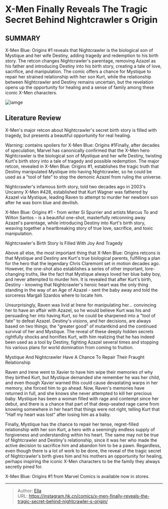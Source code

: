 # X-Men Finally Reveals The Tragic Secret Behind Nightcrawler s Origin


## SUMMARY 



  X-Men Blue: Origins #1 reveals that Nightcrawler is the biological son of Mystique and her wife Destiny, adding tragedy and redemption to his birth story.   The retcon changes Nightcrawler&#39;s parentage, removing Azazel as his father and introducing Destiny into his birth story, creating a tale of love, sacrifice, and manipulation.   The comic offers a chance for Mystique to repair her strained relationship with her son Kurt, while the relationship between Nightcrawler and Destiny remains uncertain, but the revelation opens up the opportunity for healing and a sense of family among these iconic X-Men characters.  

![iamge](https://static1.srcdn.com/wordpress/wp-content/uploads/2023/11/nightcrawler-and-destiny-mystique-birth.jpg)

## Literature Review

X-Men&#39;s major retcon about Nightcrawler&#39;s secret birth story is filled with tragedy, but presents a beautiful opportunity for real healing.




Warning: contains spoilers for X-Men Blue: Origins #1Finally, after decades of speculation, Marvel has canonically confirmed that the X-Men hero Nightcrawler is the biological son of Mystique and her wife Destiny, twisting Kurt&#39;s birth story into a tale of tragedy and possible redemption. The major retcon, revealed in X-Men Blue: Origins #1, establishes the tragic truth that Destiny manipulated Mystique into having Nightcrawler, so he could be used as a &#34;tool of fate&#34; to stop the demonic Azazel from ruling the universe.




Nightcrawler&#39;s infamous birth story, told two decades ago in 2003&#39;s Uncanny X-Men #428, established that Kurt Wagner was fathered by Azazel via Mystique, leading Raven to attempt to murder her newborn son after he was born blue and devilish.

          

X-Men Blue: Origins #1 - from writer Si Spurrier and artists Marcus To and Wilton Santos - is a beautiful one-shot, masterfully retconning away Azazel&#39;s parentage, while introducing Destiny into Kurt&#39;s birth story, weaving together a heartbreaking story of true love, sacrifice, and toxic manipulation.


 Nightcrawler&#39;s Birth Story Is Filled With Joy And Tragedy 
          




Above all else, the most important thing that X-Men Blue: Origins retcons is that Mystique and Destiny are Kurt&#39;s true biological parents, fulfilling a plan for the hero that the legendary Chris Claremont set in motion decades ago. However, the one-shot also establishes a series of other important, lore-changing truths, like the fact that Mystique always loved her blue baby boy, and never attempted to murder him. It is revealed that after Kurt&#39;s birth, Destiny - knowing that Nightcrawler&#39;s heroic heart was the only thing standing in the way of an Age of Azazel - sent the baby away and told the sorceress Margali Szardos where to locate him.

Unsurprisingly, Raven was livid at Irene for manipulating her... convincing her to have an affair with Azazel, so he would believe Kurt was his and persuading her into having Kurt, so he could be sharpened into a &#34;tool of fate&#34; to defeat Azazel. Destiny&#39;s visions, and her decisions, are always based on two things; the &#34;greater good&#34; of mutantkind and the continued survival of her and Mystique. The reveal of these deeply hidden secrets rightfully shocks and horrifies Kurt, with him realizing that he has indeed been used as a tool by Destiny, fighting Azazel several times and stopping his various plans for world domination from coming to fruition.






 Mystique And Nightcrawler Have A Chance To Repair Their Fraught Relationship 
          

Raven and Irene went to Xavier to have him wipe their memories of why they birthed Kurt, but Mystique demanded she remember he was her child, and even though Xavier warned this could cause devastating warps in her memory, she forced him to go ahead. Now, Raven&#39;s memories have returned in full, and she knows she never attempted to kill her precious baby. Mystique has been a woman filled with rage and contempt since her debut, and there is a chance that part of that deep-seated rage came from knowing somewhere in her heart that things were not right, telling Kurt that &#34;Half my heart was lost&#34; after losing him as a baby.

Finally, Mystique has the chance to repair her tense, regret-filled relationship with her son Kurt, a hero with a seemingly endless supply of forgiveness and understanding within his heart. The same may not be true of Nightcrawler and Destiny&#39;s relationship, since it was her who made the active decision to sacrifice him and abandon him to be a pawn. Regardless, even though there is a lot of work to be done, the reveal of the tragic secret of Nightcrawler&#39;s birth gives him and his mothers an opportunity for healing, perhaps inspiring the iconic X-Men characters to be the family they always secretly pined for.




X-Men Blue: Origins #1 from Marvel Comics is available now in stores.



---

> Author: [Ella](https://instagram.hk.cn/)  
> URL: https://instagram.hk.cn/comics/x-men-finally-reveals-the-tragic-secret-behind-nightcrawler-s-origin/  

